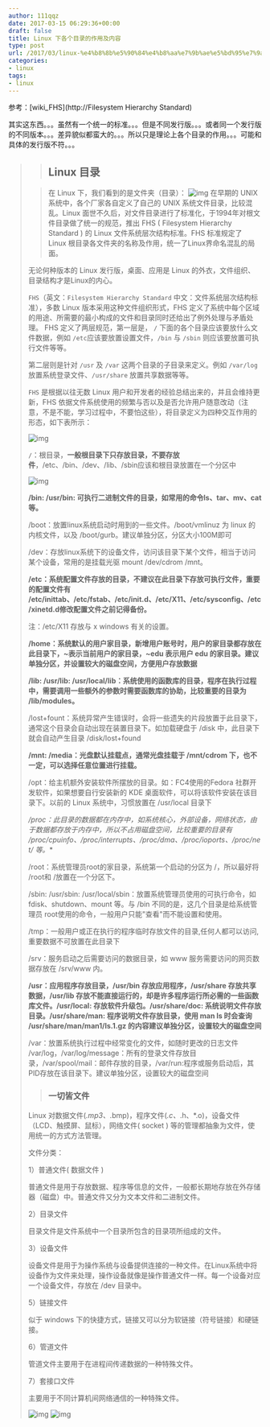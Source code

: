 ```yaml
---
author: 111qqz
date: 2017-03-15 06:29:36+00:00
draft: false
title: Linux 下各个目录的作用及内容
type: post
url: /2017/03/linux-%e4%b8%8b%e5%90%84%e4%b8%aa%e7%9b%ae%e5%bd%95%e7%9a%84%e4%bd%9c%e7%94%a8%e5%8f%8a%e5%86%85%e5%ae%b9/
categories:
- linux
tags:
- linux
---
```


参考：[wiki_FHS](http://Filesystem Hierarchy Standard)

其实这东西。。。虽然有一个统一的标准。。。但是不同发行版。。。或者同一个发行版的不同版本。。。差异貌似都蛮大的。。。所以只是理论上各个目录的作用。。。可能和具体的发行版不符。。。


<blockquote>

> 
> ## Linux 目录
> 
> 

> 
> 在 Linux 下，我们看到的是文件夹（目录）： ![img](http://ww3.sinaimg.cn/mw690/78f9859egw1etbt8e0vtfj20pc0c7jsx.jpg)
在早期的 UNIX 系统中，各个厂家各自定义了自己的 UNIX 系统文件目录，比较混乱。Linux 面世不久后，对文件目录进行了标准化，于1994年对根文件目录做了统一的规范，推出 FHS ( Filesystem Hierarchy Standard ) 的 Linux 文件系统层次结构标准。FHS 标准规定了 Linux 根目录各文件夹的名称及作用，统一了Linux界命名混乱的局面。
> 
> 
无论何种版本的 Linux 发行版，桌面、应用是 Linux 的外衣，文件组织、目录结构才是Linux的内心。

`FHS`（英文：`Filesystem Hierarchy Standard` 中文：文件系统层次结构标准），多数 Linux 版本采用这种文件组织形式，FHS 定义了系统中每个区域的用途、所需要的最小构成的文件和目录同时还给出了例外处理与矛盾处理。 FHS 定义了两层规范，第一层是， `/` 下面的各个目录应该要放什么文件数据，例如 `/etc`应该要放置设置文件，`/bin` 与 `/sbin` 则应该要放置可执行文件等等。

第二层则是针对 `/usr` 及 `/var` 这两个目录的子目录来定义。例如 `/var/log` 放置系统登录文件、`/usr/share` 放置共享数据等等。

`FHS` 是根据以往无数 Linux 用户和开发者的经验总结出来的，并且会维持更新，FHS 依据文件系统使用的频繁与否以及是否允许用户随意改动（注意，不是不能，学习过程中，不要怕这些），将目录定义为四种交互作用的形态，如下表所示：

![img](http://ww2.sinaimg.cn/mw690/78f9859egw1etd2zfi9t1j20sx061tb4.jpg)


`/`：根目录，**一般根目录下只存放目录，不要存放件**，/etc、/bin、/dev、/lib、/sbin应该和根目录放置在一个分区中

![img](http://ww3.sinaimg.cn/mw690/78f9859egw1etbt8f77f2j20io0bsgm4.jpg)


**/bin: /usr/bin: 可执行二进制文件的目录，如常用的命令ls、tar、mv、cat等。**

/boot：放置linux系统启动时用到的一些文件。/boot/vmlinuz 为 linux 的内核文件，以及 /boot/gurb。建议单独分区，分区大小100M即可

/dev：存放linux系统下的设备文件，访问该目录下某个文件，相当于访问某个设备，常用的是挂载光驱 mount /dev/cdrom /mnt。

**/etc：系统配置文件存放的目录，不建议在此目录下存放可执行文件，重要的配置文件有 /etc/inittab、/etc/fstab、/etc/init.d、/etc/X11、/etc/sysconfig、/etc/xinetd.d修改配置文件之前记得备份。**

注：/etc/X11 存放与 x windows 有关的设置。

**/home：系统默认的用户家目录，新增用户账号时，用户的家目录都存放在此目录下，~表示当前用户的家目录，~edu 表示用户 edu 的家目录。建议单独分区，并设置较大的磁盘空间，方便用户存放数据**

**/lib: /usr/lib: /usr/local/lib：系统使用的函数库的目录，程序在执行过程中，需要调用一些额外的参数时需要函数库的协助，比较重要的目录为 /lib/modules。**

/lost+fount：系统异常产生错误时，会将一些遗失的片段放置于此目录下，通常这个目录会自动出现在装置目录下。如加载硬盘于 /disk 中，此目录下就会自动产生目录 /disk/lost+found

**/mnt: /media：光盘默认挂载点，通常光盘挂载于 /mnt/cdrom 下，也不一定，可以选择任意位置进行挂载。**

/opt：给主机额外安装软件所摆放的目录。如：FC4使用的Fedora 社群开发软件，如果想要自行安装新的 KDE 桌面软件，可以将该软件安装在该目录下。以前的 Linux 系统中，习惯放置在 /usr/local 目录下

**/proc：此目录的数据都在内存中，如系统核心，外部设备，网络状态，由于数据都存放于内存中，所以不占用磁盘空间，比较重要的目录有 /proc/cpuinfo、/proc/interrupts、/proc/dma、/proc/ioports、/proc/net/* 等。**

/root：系统管理员root的家目录，系统第一个启动的分区为 /，所以最好将 /root和 /放置在一个分区下。

/sbin: /usr/sbin: /usr/local/sbin：放置系统管理员使用的可执行命令，如fdisk、shutdown、mount 等。与 /bin 不同的是，这几个目录是给系统管理员 root使用的命令，一般用户只能"查看"而不能设置和使用。

/tmp：一般用户或正在执行的程序临时存放文件的目录,任何人都可以访问,重要数据不可放置在此目录下

/srv：服务启动之后需要访问的数据目录，如 www 服务需要访问的网页数据存放在 /srv/www 内。

**/usr：应用程序存放目录，/usr/bin 存放应用程序，/usr/share 存放共享数据，/usr/lib 存放不能直接运行的，却是许多程序运行所必需的一些函数库文件。/usr/local: 存放软件升级包。/usr/share/doc: 系统说明文件存放目录。/usr/share/man: 程序说明文件存放目录，使用 man ls 时会查询 /usr/share/man/man1/ls.1.gz 的内容建议单独分区，设置较大的磁盘空间**

/var：放置系统执行过程中经常变化的文件，如随时更改的日志文件 /var/log，/var/log/message：所有的登录文件存放目录，/var/spool/mail：邮件存放的目录，/var/run:程序或服务启动后，其PID存放在该目录下。建议单独分区，设置较大的磁盘空间

> 
> ### 一切皆文件
> 
> 
Linux 对数据文件(_.mp3、_.bmp)，程序文件(_.c、_.h、*.o)，设备文件（LCD、触摸屏、鼠标），网络文件( socket ) 等的管理都抽象为文件，使用统一的方式方法管理。

文件分类：

1）普通文件( 数据文件 )

普通文件是用于存放数据、程序等信息的文件，一般都长期地存放在外存储器（磁盘）中。普通文件又分为文本文件和二进制文件。

2）目录文件

目录文件是文件系统中一个目录所包含的目录项所组成的文件。

3）设备文件

设备文件是用于为操作系统与设备提供连接的一种文件。在Linux系统中将设备作为文件来处理，操作设备就像是操作普通文件一样。每一个设备对应一个设备文件，存放在 /dev 目录中。

5）链接文件

似于 windows 下的快捷方式，链接又可以分为软链接（符号链接）和硬链接。

6）管道文件

管道文件主要用于在进程间传递数据的一种特殊文件。

7）套接口文件

主要用于不同计算机间网络通信的一种特殊文件。

![img](http://ww1.sinaimg.cn/mw690/78f9859egw1etcuy8qxfvj20hp0h2te0.jpg)
![img](http://ww3.sinaimg.cn/mw690/78f9859egw1etd2vg2ad8j20yn12kwlq.jpg)
</blockquote>



